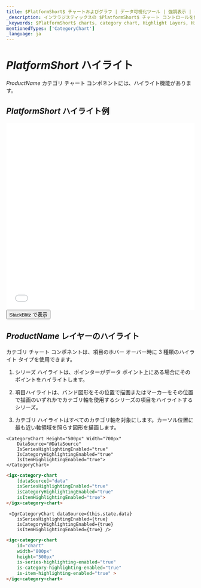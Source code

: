 ```yaml
---
title: $PlatformShort$ チャートおよびグラフ | データ可視化ツール | 強調表示 | インフラジスティックス
_description: インフラジスティックスの $PlatformShort$ チャート コントロールを使用すると、グラフの領域を強調表示できます。$Product Name$ 強調表示機能について説明します。
_keywords: $PlatformShort$ charts, category chart, Highlight Layers, Highlighting, $ProductName$, Infragistics, $PlatformShort$ チャート, カテゴリ チャート, 強調表示レイヤー, 強調表示, インフラジスティックス
mentionedTypes: ['CategoryChart']
_language: ja
---
```

# $PlatformShort$ ハイライト

$ProductName$ カテゴリ チャート コンポネントには、ハイライト機能があります。

## $PlatformShort$ ハイライト例
<div class="sample-container loading" style="height: 500px">
    <iframe id="category-chart-highlighting-iframe" src='{environment:dvDemosBaseUrl}/charts/category-chart-highlighting' width="100%" height="100%" seamless frameBorder="0" onload="onXPlatSampleIframeContentLoaded(this);"></iframe>
</div>
<div>
    <button data-localize="stackblitz" class="stackblitz-btn"   data-iframe-id="category-chart-highlighting-iframe" data-demos-base-url="{environment:dvDemosBaseUrl}">StackBlitz で表示
    </button>
<sample-button src="charts/category-chart/highlighting"></sample-button>

</div>
<div class="divider--half"></div>


## $ProductName$ レイヤーのハイライト

カテゴリ チャート コンポネントは、項目のホバー オーバー時に 3 種類のハイライト タイプを使用できます。

1. シリーズ ハイライトは、ポインターがデータ ポイント上にある場合にそのポイントをハイライトします。

1. 項目ハイライトは、バンド図形をその位置で描画またはマーカーをその位置で描画のいずれかでカテゴリ軸を使用するシリーズの項目をハイライトするシリーズ。

1. カテゴリ ハイライトはすべてのカテゴリ軸を対象にします。カーソル位置に最も近い軸領域を照らす図形を描画します。

```razor
<CategoryChart Height="500px" Width="700px"
    DataSource="@DataSource"
    IsSeriesHighlightingEnabled="true"
    IsCategoryHighlightingEnabled="true"
    IsItemHighlightingEnabled="true">
</CategoryChart>
```

```html
<igx-category-chart
    [dataSource]="data"
    isSeriesHighlightingEnabled="true"
    isCategoryHighlightingEnabled="true"
    isItemHighlightingEnabled="true">
</igx-category-chart>
```

```tsx
 <IgrCategoryChart dataSource={this.state.data}
    isSeriesHighlightingEnabled={true}
    isCategoryHighlightingEnabled={true}
    isItemHighlightingEnabled={true} />
```

```html
<igc-category-chart
    id="chart"
    width="800px"
    height="500px"
    is-series-highlighting-enabled="true"
    is-category-highlighting-enabled="true"
    is-item-highlighting-enabled="true" >
</igc-category-chart>
```
